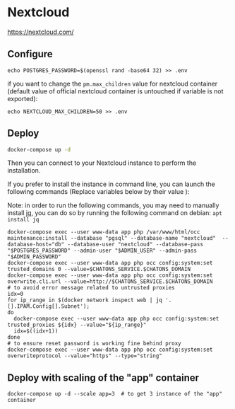 # Nextcloud

https://nextcloud.com/

## Configure
```
echo POSTGRES_PASSWORD=$(openssl rand -base64 32) >> .env
```

if you want to change the `pm.max_children` value for nextcloud container (default value of official nextcloud container is untouched if variable is not exported):
```
echo NEXTCLOUD_MAX_CHILDREN=50 >> .env
```

## Deploy

```bash
docker-compose up -d
```

Then you can connect to your Nextcloud instance to perform the installation.

If you prefer to install the instance in command line, you can launch the following commands (Replace variables below by their value ): 

Note: in order to run the following commands, you may need to manually install [jq](https://stedolan.github.io/jq), you can do so by running the following command on debian: `apt install jq`

```
docker-compose exec --user www-data app php /var/www/html/occ maintenance:install --database "pgsql" --database-name "nextcloud"  --database-host="db" --database-user "nextcloud" --database-pass "$POSTGRES_PASSWORD" --admin-user "$ADMIN_USER" --admin-pass "$ADMIN_PASSWORD"
docker-compose exec --user www-data app php occ config:system:set trusted_domains 0 --value=$CHATONS_SERVICE.$CHATONS_DOMAIN
docker-compose exec --user www-data app php occ config:system:set overwrite.cli.url --value=http://$CHATONS_SERVICE.$CHATONS_DOMAIN
# to avoid error message related to untrusted proxies
idx=0
for ip_range in $(docker network inspect web | jq '.[].IPAM.Config[].Subnet');
do
  docker-compose exec --user www-data app php occ config:system:set trusted_proxies ${idx} --value="${ip_range}"
  idx=$((idx+1))
done
# to ensure reset password is working fine behind proxy
docker-compose exec --user www-data app php occ config:system:set  overwriteprotocol --value="https" --type="string"
```

## Deploy with scaling of the "app" container

```
docker-compose up -d --scale app=3  # to get 3 instance of the "app" container
```

